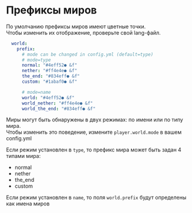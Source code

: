 # Префиксы миров

По умолчанию префиксы миров имеют цветные точки.\
Чтобы изменить их отображение, проверьте свой lang-файл.

```yaml
  world:
    prefix:
      # mode can be changed in config.yml (default=type)
      # mode=type
      normal: "#4eff52● &f"
      nether: "#ff4e4e● &f"
      the_end: "#834eff● &f"
      custom: "#1abaf0● &f"

      # mode=name
      world: "#4eff52● &f"
      world_nether: "#ff4e4e● &f"
      world_the_end: "#834eff● &f"
```

Миры могут быть обнаружены в двух режимах: по имени или по типу мира.\
Чтобы изменить это поведение, измените `player.world.mode` в вашем config.yml

Если режим установлен в `type`, то префикс мира может быть задан 4 типами мира:

*   normal
*   nether
*   the\_end
*   custom

Если режим установлен в `name`, то поля `world.prefix` будут определены как имена миров
